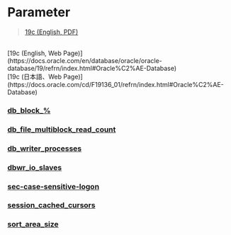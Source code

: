 Parameter
===
>[19c (English, PDF)](https://docs.oracle.com/cd/F19136_01/refrn/database-reference.pdf)
<br>
[19c (English, Web Page)](https://docs.oracle.com/en/database/oracle/oracle-database/19/refrn/index.html#Oracle%C2%AE-Database)
<br>
[19c (日本語、Web Page)](https://docs.oracle.com/cd/F19136_01/refrn/index.html#Oracle%C2%AE-Database)

### [db_block_%](./parameter/db_block.md)
### [db_file_multiblock_read_count](./parameter/db_file_multiblock_read_count.md)
### [db_writer_processes](./parameter/db_writer_processes.md)
### [dbwr_io_slaves](./parameter/dbwr_io_slaves.md)
### [sec-case-sensitive-logon](./parameter/sec-case-sensitive-logon.md)
### [session_cached_cursors](./parameter/session_cached_cursors.md)
### [sort_area_size](./parameter/sort_area_size.md)

<br>
